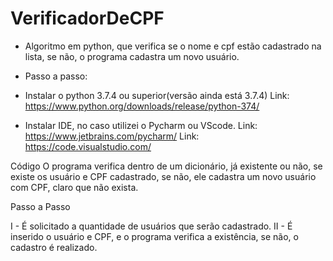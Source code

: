 # VerificadorDeCPF
- Algoritmo em python, que verifica se o nome e cpf estão cadastrado na lista, se não, o programa cadastra um novo usuário.

- Passo a passo:
- Instalar o python 3.7.4 ou superior(versão ainda está 3.7.4) 
Link: https://www.python.org/downloads/release/python-374/
- Instalar IDE, no caso utilizei o Pycharm ou VScode.
Link: https://www.jetbrains.com/pycharm/
Link: https://code.visualstudio.com/

Código
O programa verifica dentro de um dicionário, já existente ou não, se existe os usuário e CPF cadastrado, se não, ele cadastra um novo usuário 
com CPF, claro que não exista.

Passo a Passo

I - É solicitado a quantidade de usuários que serão cadastrado.
II - É inserido o usuário e CPF, e o programa verifica a existência, se não, o cadastro é realizado.
  


